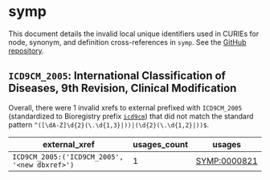 # symp

This document details the invalid local unique identifiers used in CURIEs
for node, synonym, and definition cross-references in `symp`. See the [GitHub repository](https://github.com/DiseaseOntology/SymptomOntology).


## `ICD9CM_2005`: International Classification of Diseases, 9th Revision, Clinical Modification

Overall, there were 1 invalid
xrefs to external prefixed with `ICD9CM_2005` (standardized to Bioregistry
prefix [`icd9cm`](https://bioregistry.io/icd9cm)) that
did not match the standard pattern `^([\dA-Z]\d{2}(\.\d{1,3}|))|(\d{2}(\.\d{1,2}|))$`.

| external_xref                                 |   usages_count | usages                                                      |
|-----------------------------------------------|----------------|-------------------------------------------------------------|
| `ICD9CM_2005:('ICD9CM_2005', '<new dbxref>')` |              1 | [SYMP:0000821](http://purl.obolibrary.org/obo/SYMP_0000821) |

